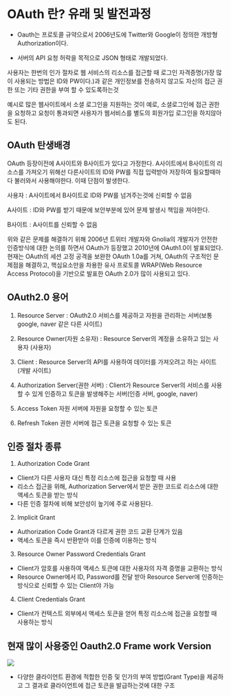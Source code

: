 # OAuth 란? 유래 및 발전과정

* Oauth는 프로토콜 규약으로서 2006년도에 Twitter와 Google이 정의한 개방형 Authorization이다.

* 서버의 API 요청 허락을 목적으로 JSON 형태로 개발되었다.

사용자는 한번의 인가 절차로 웹 서비스의 리소스를 접근할 때 로그인 자격증명(가장 많이 사용되는 방법은 ID와 PW이다.)과 같은 개인정보를
전송하지 않고도 자신의 접근 권한 또는 기타 권한을 부여 할 수 있도록하는것

예시로 많은 웹사이트에서 소셜 로그인을 지원하는 것이 예로, 소셜로그인에 접근 권한을 요청하고 요청이 통과되면 사용자가 웹서비스를 별도의 회원가입
로그인을 하지않아도 된다.

## OAuth 탄생배경

OAuth 등장이전에 A사이트와 B사이트가 있다고 가정한다. A사이트에서 B사이트의 리소스를 가져오기 위해선 다른사이트의 ID와 PW를 직접
입력받아 저장하여 필요할때마다 불러와서 사용해야한다. 이때 단점이 발생한다.

사용자 : A사이트에서 B사이트로 ID와 PW를 넘겨주는것에 신뢰할 수 없음

A사이트 : ID와 PW를 받기 때문에 보안부분에 있어 문제 발생시 책임을 져야한다.

B사이트 : A사이트를 신뢰할 수 없음

위와 같은 문제를 해결하기 위해 2006년 트위터 개발자와 Gnolia의 개발자가 안전한 인증방식에 대한 논의를 하면서 OAuth가 등장했고 2010년에 OAuth1.0이 발표되었다.
현재는 OAuth의 세션 고정 공격을 보완한 OAuth 1.0a를 거쳐, OAuth의 구조적인 문제점을 해결하고,
핵심요소만을 차용한 유사 프로토콜 WRAP(Web Resource Access Protocol)을 기반으로 발표한 OAuth 2.0가 많이 사용되고 있다.

## OAuth2.0 용어

1. Resource Server : OAuth2.0 서비스를 제공하고 자원을 관리하는 서버(보통 google, naver 같은 다른 사이트)

2. Resource Owner(자원 소유자) : Resource Server의 계정을 소유하고 있는 사용자 (사용자)

3. Client : Resource Server의 API를 사용하여 데이터를 가져오려고 하는 사이트 (개발 사이트)

4. Authorization Server(권한 서버) : Client가 Resource Server의 서비스를 사용할 수 있게 인증하고 토큰을 발생해주는 서버(인증 서버, google, naver)

5. Access Token	자원 서버에 자원을 요청할 수 있는 토큰

6. Refresh Token	권한 서버에 접근 토큰을 요청할 수 있는 토큰

## 인증 절차 종류

1. Authorization Code Grant
- Client가 다른 사용자 대신 특정 리소스에 접근을 요청할 때 사용
- 리소스 접근을 위해, Authorization Server에서 받은 권한 코드로 리소스에 대한 액세스 토큰을 받는 방식
- 다른 인증 절차에 비해 보안성이 높기에 주로 사용된다.

2. Implicit Grant

- Authorization Code Grant과 다르게 권한 코드 교환 단계가 있음
- 액세스 토큰을 즉시 반환받아 이를 인증에 이용하는 방식
 
3. Resource Owner Password Credentials Grant

- Client가 암호를 사용하여 액세스 토큰에 대한 사용자의 자격 증명을 교환하는 방식
- Resource Owner에서 ID, Password를 전달 받아 Resource Server에 인증하는 방식으로 신뢰할 수 있는 Client야 가능

4. Client Credentials Grant	

- Client가 컨텍스트 외부에서 액세스 토큰을 얻어 특정 리소스에 접근을 요청할 때 사용하는 방식

## 현재 많이 사용중인 Oauth2.0 Frame work Version

![](https://www.ssemi.net/content/images/size/w1000/2021/12/image-1.png)

* 다양한 클라이언트 환경에 적합한 인증 및 인가의 부여 방법(Grant Type)을 제공하고 그 결과로 클라이언트에 접근 토큰을 발급하는것에 대한 구조


